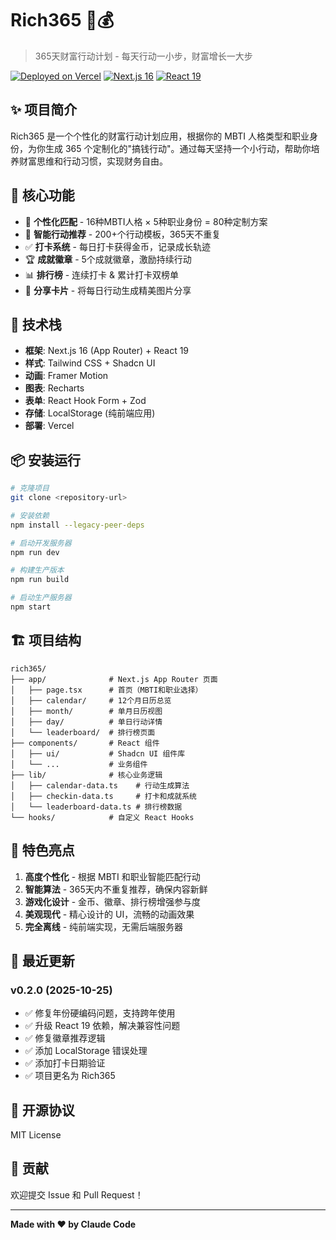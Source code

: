 # Rich365 📅💰

> 365天财富行动计划 - 每天行动一小步，财富增长一大步

[![Deployed on Vercel](https://img.shields.io/badge/Deployed%20on-Vercel-black?style=for-the-badge&logo=vercel)](https://richca-liobo5lyr-neos-projects-9448fe10.vercel.app)
[![Next.js 16](https://img.shields.io/badge/Next.js-16-black?style=for-the-badge&logo=next.js)](https://nextjs.org/)
[![React 19](https://img.shields.io/badge/React-19-blue?style=for-the-badge&logo=react)](https://react.dev/)

## ✨ 项目简介

Rich365 是一个个性化的财富行动计划应用，根据你的 MBTI 人格类型和职业身份，为你生成 365 个定制化的"搞钱行动"。通过每天坚持一个小行动，帮助你培养财富思维和行动习惯，实现财务自由。

## 🎯 核心功能

- 🧠 **个性化匹配** - 16种MBTI人格 × 5种职业身份 = 80种定制方案
- 📆 **智能行动推荐** - 200+个行动模板，365天不重复
- ✅ **打卡系统** - 每日打卡获得金币，记录成长轨迹
- 🏆 **成就徽章** - 5个成就徽章，激励持续行动
- 📊 **排行榜** - 连续打卡 & 累计打卡双榜单
- 📸 **分享卡片** - 将每日行动生成精美图片分享

## 🚀 技术栈

- **框架**: Next.js 16 (App Router) + React 19
- **样式**: Tailwind CSS + Shadcn UI
- **动画**: Framer Motion
- **图表**: Recharts
- **表单**: React Hook Form + Zod
- **存储**: LocalStorage (纯前端应用)
- **部署**: Vercel

## 📦 安装运行

```bash
# 克隆项目
git clone <repository-url>

# 安装依赖
npm install --legacy-peer-deps

# 启动开发服务器
npm run dev

# 构建生产版本
npm run build

# 启动生产服务器
npm start
```

## 🏗️ 项目结构

```
rich365/
├── app/              # Next.js App Router 页面
│   ├── page.tsx      # 首页（MBTI和职业选择）
│   ├── calendar/     # 12个月日历总览
│   ├── month/        # 单月日历视图
│   ├── day/          # 单日行动详情
│   └── leaderboard/  # 排行榜页面
├── components/       # React 组件
│   ├── ui/           # Shadcn UI 组件库
│   └── ...           # 业务组件
├── lib/              # 核心业务逻辑
│   ├── calendar-data.ts    # 行动生成算法
│   ├── checkin-data.ts     # 打卡和成就系统
│   └── leaderboard-data.ts # 排行榜数据
└── hooks/            # 自定义 React Hooks
```

## 🎨 特色亮点

1. **高度个性化** - 根据 MBTI 和职业智能匹配行动
2. **智能算法** - 365天内不重复推荐，确保内容新鲜
3. **游戏化设计** - 金币、徽章、排行榜增强参与度
4. **美观现代** - 精心设计的 UI，流畅的动画效果
5. **完全离线** - 纯前端实现，无需后端服务器

## 📝 最近更新

### v0.2.0 (2025-10-25)
- ✅ 修复年份硬编码问题，支持跨年使用
- ✅ 升级 React 19 依赖，解决兼容性问题
- ✅ 修复徽章推荐逻辑
- ✅ 添加 LocalStorage 错误处理
- ✅ 添加打卡日期验证
- ✅ 项目更名为 Rich365

## 📄 开源协议

MIT License

## 🤝 贡献

欢迎提交 Issue 和 Pull Request！

---

**Made with ❤️ by Claude Code**

